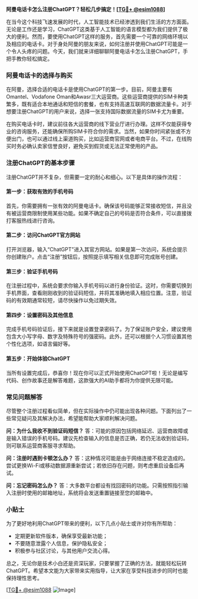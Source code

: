 **阿曼电话卡怎么注册ChatGPT？轻松几步搞定！[[TG💪+ @esim1088](https://t.me/s/esim1088)]**

在当今这个科技飞速发展的时代，人工智能技术已经渗透到我们生活的方方面面。无论是工作还是学习，ChatGPT这类基于人工智能的语言模型都为我们提供了极大的便利。然而，要使用ChatGPT这样的服务，首先需要一个可靠的网络环境以及相应的电话卡。对于身处阿曼的朋友来说，如何注册并使用ChatGPT可能是一个令人头疼的问题。今天，我们就来详细聊聊阿曼电话卡怎么注册ChatGPT，手把手教你轻松搞定。

### 阿曼电话卡的选择与购买

在阿曼，选择合适的电话卡是使用ChatGPT的第一步。目前，阿曼主要有Omantel、Vodafone Oman和Awasr三大运营商。这些运营商提供的SIM卡种类繁多，既有适合本地通话和短信的套餐，也有支持高速互联网的数据流量卡。对于想要注册ChatGPT的用户来说，选择一张支持国际数据流量的SIM卡尤为重要。

在购买电话卡时，建议前往各大运营商的线下营业厅进行办理。这样不仅能获得专业的咨询服务，还能确保所购SIM卡符合你的需求。当然，如果你时间紧张或不方便出门，也可以通过线上渠道购买，比如运营商官网或者电商平台。不过，在线购买时务必确认卖家信誉良好，避免买到假货或无法正常使用的产品。

### 注册ChatGPT的基本步骤

注册ChatGPT并不复杂，但需要一定的耐心和细心。以下是具体的操作流程：

#### 第一步：获取有效的手机号码

首先，你需要拥有一张有效的阿曼电话卡。确保该号码能够正常接收短信，并且没有被运营商限制使用某些功能。如果不确定自己的号码是否符合条件，可以直接拨打客服热线进行咨询。

#### 第二步：访问ChatGPT官方网站

打开浏览器，输入“ChatGPT”进入其官方网站。如果是第一次访问，系统会提示你创建账户。点击“注册”按钮后，按照提示填写相关信息即可完成账号创建。

#### 第三步：验证手机号码

在注册过程中，系统会要求你输入手机号码以进行身份验证。这时，你需要切换到手机界面，查看刚刚收到的验证码短信，并将其准确地填入相应位置。注意，验证码的有效期通常较短，请尽快操作以免过期失效。

#### 第四步：设置密码及其他信息

完成手机号码验证后，接下来就是设置登录密码了。为了保证账户安全，建议使用包含大小写字母、数字及特殊符号的强密码。此外，还可以根据个人习惯设置其他个性化选项，如语言偏好等。

#### 第五步：开始体验ChatGPT

当所有设置完成后，恭喜你！现在你可以正式开始使用ChatGPT啦！无论是编写代码、创作故事还是解答难题，这款强大的AI助手都将为你提供无限可能。

### 常见问题解答

尽管整个注册过程看似简单，但在实际操作中仍可能出现各种问题。下面列出了一些常见疑问及其解决办法，希望能帮助大家顺利解决问题。

**问：为什么我收不到验证码短信？**
答：可能的原因包括网络延迟、运营商故障或是输入错误的手机号码。建议先检查输入的信息是否正确，若仍无法收到验证码，则可联系运营商客服寻求帮助。

**问：注册时遇到卡顿怎么办？**
答：这种情况可能是由于网络连接不稳定造成的。尝试更换Wi-Fi或移动数据源重新尝试；若依旧存在问题，则考虑重启设备后再试。

**问：忘记密码怎么办？**
答：大多数平台都设有找回密码的功能。只需按照指引输入注册时使用的邮箱地址，系统将会发送重置链接至您的邮箱中。

### 小贴士

为了更好地利用ChatGPT带来的便利，以下几点小贴士或许对你有所帮助：
- 定期更新软件版本，确保享受最新功能；
- 不要随意泄露个人信息，保护隐私安全；
- 积极参与社区讨论，与其他用户交流心得。

总之，无论你是技术小白还是资深玩家，只要掌握了正确的方法，就能轻松玩转ChatGPT。希望本文能为大家带来实用指导，让大家在享受科技进步的同时也能保持理性思考。

[[TG💪+ @esim1088](https://t.me/s/esim1088) ![Image](https://i.postimg.cc/4NQfJmqS/Snipaste-2025-05-13-00-14-12.png)]
